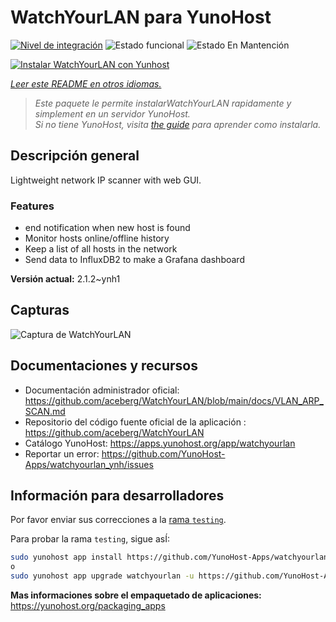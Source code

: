 <!--
Este archivo README esta generado automaticamente<https://github.com/YunoHost/apps/tree/master/tools/readme_generator>
No se debe editar a mano.
-->

# WatchYourLAN para YunoHost

[![Nivel de integración](https://apps.yunohost.org/badge/integration/watchyourlan)](https://ci-apps.yunohost.org/ci/apps/watchyourlan/)
![Estado funcional](https://apps.yunohost.org/badge/state/watchyourlan)
![Estado En Mantención](https://apps.yunohost.org/badge/maintained/watchyourlan)

[![Instalar WatchYourLAN con Yunhost](https://install-app.yunohost.org/install-with-yunohost.svg)](https://install-app.yunohost.org/?app=watchyourlan)

*[Leer este README en otros idiomas.](./ALL_README.md)*

> *Este paquete le permite instalarWatchYourLAN rapidamente y simplement en un servidor YunoHost.*  
> *Si no tiene YunoHost, visita [the guide](https://yunohost.org/install) para aprender como instalarla.*

## Descripción general

Lightweight network IP scanner with web GUI.

### Features

- end notification when new host is found
- Monitor hosts online/offline history
- Keep a list of all hosts in the network
- Send data to InfluxDB2 to make a Grafana dashboard


**Versión actual:** 2.1.2~ynh1

## Capturas

![Captura de WatchYourLAN](./doc/screenshots/Screenshot.png)

## Documentaciones y recursos

- Documentación administrador oficial: <https://github.com/aceberg/WatchYourLAN/blob/main/docs/VLAN_ARP_SCAN.md>
- Repositorio del código fuente oficial de la aplicación : <https://github.com/aceberg/WatchYourLAN>
- Catálogo YunoHost: <https://apps.yunohost.org/app/watchyourlan>
- Reportar un error: <https://github.com/YunoHost-Apps/watchyourlan_ynh/issues>

## Información para desarrolladores

Por favor enviar sus correcciones a la [rama `testing`](https://github.com/YunoHost-Apps/watchyourlan_ynh/tree/testing).

Para probar la rama `testing`, sigue asÍ:

```bash
sudo yunohost app install https://github.com/YunoHost-Apps/watchyourlan_ynh/tree/testing --debug
o
sudo yunohost app upgrade watchyourlan -u https://github.com/YunoHost-Apps/watchyourlan_ynh/tree/testing --debug
```

**Mas informaciones sobre el empaquetado de aplicaciones:** <https://yunohost.org/packaging_apps>
